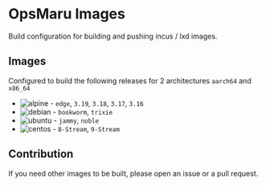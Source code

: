 # OpsMaru Images

Build configuration for building and pushing incus / lxd images.

## Images

Configured to build the following releases for 2 architectures `aarch64` and `x86_64`

+ ![alpine](https://github.com/upmaru/opsmaru-images/actions/workflows/alpine.yml/badge.svg) - `edge`, `3.19`, `3.18`, `3.17`, `3.16`
+ ![debian](https://github.com/upmaru/opsmaru-images/actions/workflows/debian.yml/badge.svg) - `bookworm`, `trixie`
+ ![ubuntu](https://github.com/upmaru/opsmaru-images/actions/workflows/ubuntu.yml/badge.svg) - `jammy`, `noble`
+ ![centos](https://github.com/upmaru/opsmaru-images/actions/workflows/centos.yml/badge.svg) - `8-Stream`, `9-Stream`

## Contribution

If you need other images to be built, please open an issue or a pull request.
